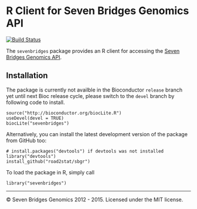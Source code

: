 # R Client for Seven Bridges Genomics API

[![Build Status](https://travis-ci.org/road2stat/sevenbridges.png?branch=master)](https://travis-ci.org/road2stat/sevenbridges)

The `sevenbridges` package provides an R client for accessing the [Seven Bridges Genomics API](http://developer.sbgenomics.com/).

## Installation

The package is currently not availble in the Bioconductor `release` branch yet until next Bioc release cycle, please switch to the `devel` branch by following code to install.

```
source("http://bioconductor.org/biocLite.R")
useDevel(devel = TRUE)
biocLite("sevenbridges")
```

Alternatively, you can install the latest development version of the package from GitHub too:

```
# install.packages("devtools") if devtools was not installed
library("devtools")
install_github("road2stat/sbgr")
```

To load the package in R, simply call

```
library("sevenbridges")
```

<hr>

© Seven Bridges Genomics 2012 - 2015. Licensed under the MIT license.
